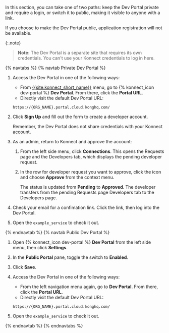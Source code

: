 <!-- Used in Konnect getting started guides -->

In this section, you can take one of two paths: keep the Dev Portal private
and require a login, or switch it to public, making it visible to anyone with
a link.

If you choose to make the Dev Portal public, application registration
will not be available.

{:.note}
> **Note:** The Dev Portal is a separate site that requires its own credentials.
You can't use your Konnect credentials to log in here.

{% navtabs %}
{% navtab Private Dev Portal %}

1. Access the Dev Portal in one of the following ways:
    * From [{{site.konnect_short_name}}](https://cloud.konghq.com/) menu,
    go to {% konnect_icon dev-portal %} **Dev Portal**. From there, click the
    **Portal URL**.
    * Directly visit the default Dev Portal URL:

    ```
    https://{ORG_NAME}.portal.cloud.konghq.com/
    ```

1. Click **Sign Up** and fill out the form to create a developer account.

    Remember, the Dev Portal does not share credentials with your Konnect
    account.

1. As an admin, return to Konnect and approve the account:

    1. From the left side menu, click **Connections**. This opens the Requests
    page and the Developers tab, which displays the pending developer request.

    2. In the row for developer request you want to approve, click the icon and choose
       **Approve** from the context menu.

       The status is updated from **Pending** to **Approved**. The developer
       transfers from the pending Requests page Developers tab to the Developers page.

1. Check your email for a confimation link. Click the link, then log
into the Dev Portal.

1. Open the `example_service` to check it out.

{% endnavtab %}
{% navtab Public Dev Portal %}

1. Open {% konnect_icon dev-portal %} **Dev Portal** from the left side menu,
then click **Settings**.

1. In the **Public Portal** pane, toggle the switch to **Enabled**.

1. Click **Save**.

1. Access the Dev Portal in one of the following ways:
    * From the left navigation menu again, go to **Dev Portal**.
    From there, click the **Portal URL**.
    * Directly visit the default Dev Portal URL:

    ```
    https://{ORG_NAME}.portal.cloud.konghq.com/
    ```
1. Open the `example_service` to check it out.

{% endnavtab %}
{% endnavtabs %}
